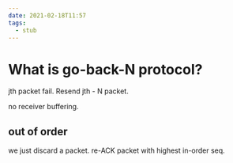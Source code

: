 ```yaml
---
date: 2021-02-18T11:57
tags: 
  - stub
---
```


# What is go-back-N protocol?

jth packet fail. Resend jth - N packet.

no receiver buffering.

## out of order
we just discard a packet.
re-ACK packet with highest in-order seq.
